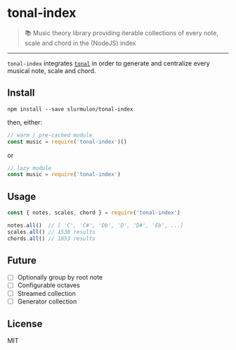 # tonal-index

> :books: Music theory library providing iterable collections of every note, scale and chord in the (NodeJS) index 

---

`tonal-index` integrates [`tonal`](https://npmjs.com/tonal) in order to generate and centralize every musical note, scale and chord.

## Install

`npm install --save slurmulon/tonal-index`

then, either:

```js
// warm / pre-cached module
const music = require('tonal-index')()
```

or

```js
// lazy module
const music = require('tonal-index')
```

## Usage

```js
const { notes, scales, chord } = require('tonal-index')

notes.all()  // [ 'C', 'C#', 'Db', 'D', 'D#', 'Eb', ...]
scales.all() // 1530 results
chords.all() // 1853 results
```

## Future

- [ ] Optionally group by root note
- [ ] Configurable octaves
- [ ] Streamed collection
- [ ] Generator collection

## License

MIT

